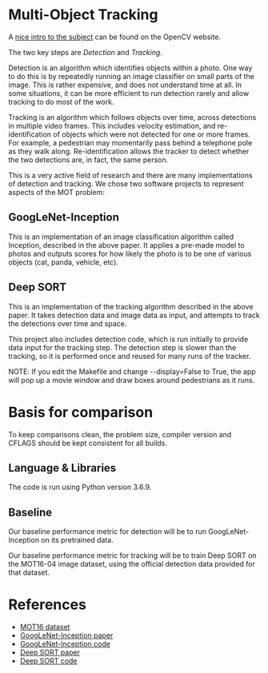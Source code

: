 # Multi-Object Tracking

A [nice intro to the subject](https://www.learnopencv.com/object-tracking-using-opencv-cpp-python/)
can be found on the OpenCV website.

The two key steps are *Detection* and *Tracking*.

Detection is an algorithm which identifies objects within a photo.
One way to do this is by repeatedly running an image classifier on
small parts of the image.  This is rather expensive, and does not
understand time at all.  In some situations, it can be more efficient
to run detection rarely and allow tracking to do most of the work.

Tracking is an algorithm which follows objects over time, across
detections in multiple video frames.  This includes velocity estimation,
and re-identification of objects which were not detected for one or more
frames.  For example, a pedestrian may momentarily pass behind a
telephone pole as they walk along.  Re-identification allows the tracker
to detect whether the two detections are, in fact, the same person.

This is a very active field of research and there are many
implementations of detection and tracking.  We chose two software
projects to represent aspects of the MOT problem:

## GoogLeNet-Inception

This is an implementation of an image classification algorithm called
Inception, described in the above paper.  It applies a pre-made model
to photos and outputs scores for how likely the photo is to be one of
various objects (cat, panda, vehicle, etc).

## Deep SORT

This is an implementation of the tracking algorithm described in the
above paper.  It takes detection data and image data as input, and
attempts to track the detections over time and space.

This project also includes detection code, which is run initially to
provide data input for the tracking step.  The detection step is slower
than the tracking, so it is performed once and reused for many runs of
the tracker.

NOTE: If you edit the Makefile and change --display=False to True,
the app will pop up a movie window and draw boxes around pedestrians
as it runs.


# Basis for comparison

To keep comparisons clean, the problem size, compiler version and CFLAGS should
be kept consistent for all builds.

## Language & Libraries

The code is run using Python version 3.6.9.

## Baseline

Our baseline performance metric for detection will be to run GoogLeNet-Inception
on its pretrained data.

Our baseline performance metric for tracking will be to train Deep SORT on the
MOT16-04 image dataset, using the official detection data provided for that
dataset.

# References

* [MOT16 dataset](https://motchallenge.net/data/MOT16/)
* [GoogLeNet-Inception paper](https://research.google/pubs/pub43022/)
* [GoogLeNet-Inception code](https://github.com/conan7882/GoogLeNet-Inception)
* [Deep SORT paper](https://arxiv.org/abs/1703.07402)
* [Deep SORT code](https://github.com/nwojke/deep_sort)
